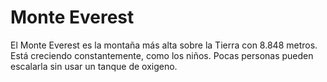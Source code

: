 # Monte Everest

El Monte Everest es la montaña más alta sobre la Tierra con 8.848 metros. Está
creciendo constantemente, como los niños. Pocas personas pueden escalarla sin
usar un tanque de oxigeno.
